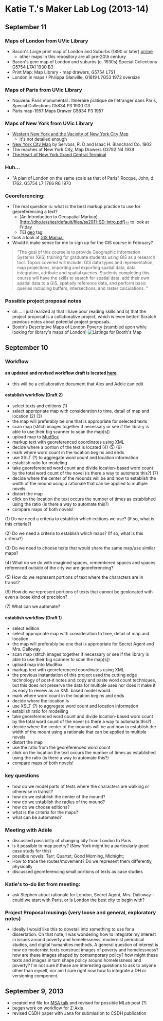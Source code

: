# Katie T.'s Maker Lab Log (2013-14)

## September 11

### Maps of London from UVic Library 

* Bacon's Large print map of London and Suburbs (1890 or later) [online](http://www.londonlowlife.amdigital.co.uk.ezproxy.library.uvic.ca/Contents/ImageViewerPage.aspx?imageid=29053&collectF=2&pi=1&prevpos=20129&vpath=contents)
	* other maps in this repository are all pre-20th century
* Bacon's gem map of London and suburbs (c. 1930s) Special Collections G5754 L7A1 1930 B3 
* Print Map: Map Library - map drawers, G5754 L7S1  
* London in maps / Philippa Glanville, G1819 L7G53 1972 oversize

### Maps of Paris from UVic Library

* Nouveau Paris monumental : Itinéraire pratique de l'étranger dans Paris, Special Collections G5834 P3 1900 G3
* Paris map-1957 Maps Drawer G5834 P3 1957

### Maps of New York from UVic Library 

* [Western New York and the Vacinity of New York City Map](http://www.lunacommons.org/luna/servlet/detail/RUMSEY~8~1~33273~1170691)
	* it's not detailed enough 
* [New York City Map](http://www.lunacommons.org/luna/servlet/detail/RUMSEY~8~1~24242~880064) by Servoss, R. D and Isaac H. Blanchard Co. 1902 
* The reaches of New York City, Map Drawers G3792 N4 1939
* [The Heart of New York Grand Central Terminal](http://www.lunacommons.org/luna/servlet/detail/RUMSEY~8~1~24565~900057)

### Huh... 

* "A plan of London on the same scale as that of Paris" Rocque, John, d. 1762. G5754 L7 1766 R6 1970

### Georeferencing: 

* The real question is: what is the best markup practice to use for georeferencing a text?
 	* (An Introduction to Geospatial Markup)[http://dho.ie/sites/default/files/ss2011-SD-Intro.pdf]-- to look at Friday
	* TEI [geo](http://www.tei-c.org/release/doc/tei-p5-doc/en/html/ref-geo.html) tag
* took a look at [GIS Manual](http://www.gsd.harvard.edu/gis/manual/georeferencing/)
* Would it make sense for me to sign up for the GIS course in February? 

> "The goal of this course is to provide Geographic Information Systems (GIS) training for graduate students using GIS as a research tool.  Topics covered will include: GIS data types and representation, map projections, importing and exporting spatial data, data integration, attribute and spatial queries.  Students completing this course will have the skills to search for spatial data, add their own spatial data to a GIS, spatially reference data, and perform basic queries including buffers, intersections, and raster calculations. "


### Possible project proposal notes

* oh.... I just realized a) that I have poor reading skills and b) that the project proposal is a collaborative project, which is even better! Scratch previous notes about potential project proposals. 
* Booth's Descriptive Maps of London Poverty (stumbled upon while looking for library's maps of London)
![Listings for Booth's Map](/boothsPovertyMapsList.png)


## September 10

### Workflow

#### an updated and revised workflow draft is located [here](https://github.com/uvicmakerlab/logs/blob/master/2013-14/tanigawa/workflowDraft.md)

* this will be a collaborative document that Alex and Adèle can edit  

#### establish workflow (Draft 2) 

* select texts and editions (1) 
* select appropriate map with consideration to time, detail of map and location (2) (3)
* the map will preferably be one that is appropriate for selected texts
* scan map (stitch images together if necessary or see if the library is able to use their big scanner to scan the map[s])
* upload map to [MudBox](http://www.autodesk.com/products/mudbox/overview)
* markup text with georeferenced coordinates using XML 
* decide where a portion of the text is located (4) (5) (6)
* mark where word count in the location begins and ends
* use XSLT (?) to aggregate word count and location information
* establish ratio for modeling
* take georeferenced word count and divide location-based word count by the total word count of the novel (is there a way to automate this?) (7)
* decide where the center of the mounds will be and how to establish the width of the mound using a rationale that can be applied to multiple novels
* distort the map
* click on the location the text occurs the number of times as established using the ratio (is there a way to automate this?)
* compare maps of both novels! 

(1) Do we need a criteria to establish which editions we use? (If so, what is this criteria?)

(2) Do we need a criteria to establish which maps? (If so, what is this criteria?)

(3) Do we need to choose texts that would share the same map/use similar maps?

(4) What do we do with imagined spaces, remembered spaces and spaces referenced outside of the city we are georeferencing?

(5) How do we represent portions of text where the characters are in transit? 

(6) How do we represent portions of texts that cannot be geolocated with even a loose kind of precision? 

(7) What can we automate?

#### establish workflow (Draft 1) 

* select edition 
* select appropriate map with consideration to time, detail of map and location 
* the map will preferably be one that is appropriate for Secret Agent and Mrs. Dalloway
* scan map (stitch images together if necessary or see if the library is able to use their big scanner to scan the map[s])
* upload map into MudBox
* markup text with georeferenced coordinates using XML 
* the previous instantiation of this project used the cutting edge technology of post-it notes and copy and paste word count techniques, but this does not preserve the data for multiple uses nor does it make it as easy to review as an XML based model would
* mark where word count in the location begins and ends
* decide where the location is
* use XSLT (?) to aggregate word count and location information
* establish ratio for modelling
* take georeferenced word count and divide location-based word count by the total word count of the novel (is there a way to automate this?)
* decide where the center of the mounds will be and how to establish the width of the mount using a rationale that can be applied to multiple novels
* distort the map
* use the ratio from the georeferenced word count
* click on the location the text occurs the number of times as established using the ratio (is there a way to automate this?)
* compare maps of both novels! 

### key questions

* how do we model parts of texts where the characters are walking or otherwise in transit? 
* how do we establish the center of the mound? 
* how do we establish the radius of the mound? 
* how do we choose editions? 
* what is the criteria for the maps? 
* what can be automated? 

### Meeting with Adèle 

* discussed possibility of changing city from London to Paris
* is it possible to map poetry? (New York might be a particularly good case study for this)
* possible novels: Tarr; Quartet; Good Morning, Midnight;  
* How to trace the routes/movement? Do we represent them differently, physically 
* discussed georeferencing small portions of texts as case studies

### Katie's to-do list from meeting: 

* ask Stephen about rationale for London, Secret Agent, Mrs. Dalloway-- could we start with Paris, or is London the best city to begin with? 

### Project Proposal musings (very loose and general, exploratory notes)

* Ideally I would like this to dovetail into something to use for a dissertation. On that note, I was wondering how to integrate my interest in issues around poverty and homelessness, modernist periodical studies, and digital humanities methods. A general question of interest is how do modernist texts construct images of poverty and homelessness? how are these images shaped by contemporary policy? how might these texts and images in turn shape policy around homelessness and poverty? I'm not sure if these are interesting questions to ask to anyone other than myself, nor am I sure right now how to integrate a DH or versioning component. 


## September 9, 2013
* created md file for [MSA talk](/zaxisMSA.md) and revised for possible MLab post (?)
* began work on workflow for Z-Axis
* revised CSDH paper with Jana for submission to CSDH publication 

